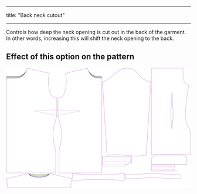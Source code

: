 - - -
title: "Back neck cutout"
- - -

Controls how deep the neck opening is cut out in the back of the garment. In other words, increasing this will shift the neck opening to the back.

## Effect of this option on the pattern

![This image shows the effect of this option by superimposing several variants that have a different value for this option](simone_backneckcutout_sample.svg "Effect of this option on the pattern")
